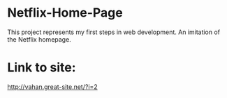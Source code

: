 # Netflix-Home-Page
This project represents my first steps in web development. An imitation of the Netflix homepage.

# Link to site: 
http://vahan.great-site.net/?i=2
